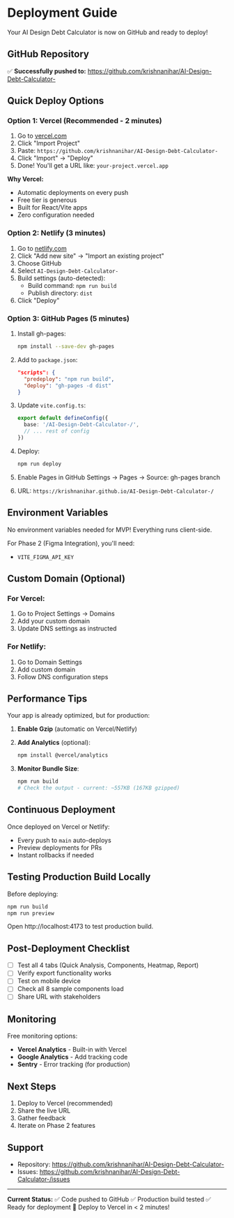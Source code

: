 # Deployment Guide

Your AI Design Debt Calculator is now on GitHub and ready to deploy!

## GitHub Repository

✅ **Successfully pushed to:** https://github.com/krishnanihar/AI-Design-Debt-Calculator-

## Quick Deploy Options

### Option 1: Vercel (Recommended - 2 minutes)

1. Go to [vercel.com](https://vercel.com)
2. Click "Import Project"
3. Paste: `https://github.com/krishnanihar/AI-Design-Debt-Calculator-`
4. Click "Import" → "Deploy"
5. Done! You'll get a URL like: `your-project.vercel.app`

**Why Vercel:**
- Automatic deployments on every push
- Free tier is generous
- Built for React/Vite apps
- Zero configuration needed

### Option 2: Netlify (3 minutes)

1. Go to [netlify.com](https://netlify.com)
2. Click "Add new site" → "Import an existing project"
3. Choose GitHub
4. Select `AI-Design-Debt-Calculator-`
5. Build settings (auto-detected):
   - Build command: `npm run build`
   - Publish directory: `dist`
6. Click "Deploy"

### Option 3: GitHub Pages (5 minutes)

1. Install gh-pages:
   ```bash
   npm install --save-dev gh-pages
   ```

2. Add to `package.json`:
   ```json
   "scripts": {
     "predeploy": "npm run build",
     "deploy": "gh-pages -d dist"
   }
   ```

3. Update `vite.config.ts`:
   ```typescript
   export default defineConfig({
     base: '/AI-Design-Debt-Calculator-/',
     // ... rest of config
   })
   ```

4. Deploy:
   ```bash
   npm run deploy
   ```

5. Enable Pages in GitHub Settings → Pages → Source: gh-pages branch

6. URL: `https://krishnanihar.github.io/AI-Design-Debt-Calculator-/`

## Environment Variables

No environment variables needed for MVP! Everything runs client-side.

For Phase 2 (Figma Integration), you'll need:
- `VITE_FIGMA_API_KEY`

## Custom Domain (Optional)

### For Vercel:
1. Go to Project Settings → Domains
2. Add your custom domain
3. Update DNS settings as instructed

### For Netlify:
1. Go to Domain Settings
2. Add custom domain
3. Follow DNS configuration steps

## Performance Tips

Your app is already optimized, but for production:

1. **Enable Gzip** (automatic on Vercel/Netlify)
2. **Add Analytics** (optional):
   ```bash
   npm install @vercel/analytics
   ```

3. **Monitor Bundle Size**:
   ```bash
   npm run build
   # Check the output - current: ~557KB (167KB gzipped)
   ```

## Continuous Deployment

Once deployed on Vercel or Netlify:
- Every push to `main` auto-deploys
- Preview deployments for PRs
- Instant rollbacks if needed

## Testing Production Build Locally

Before deploying:
```bash
npm run build
npm run preview
```

Open http://localhost:4173 to test production build.

## Post-Deployment Checklist

- [ ] Test all 4 tabs (Quick Analysis, Components, Heatmap, Report)
- [ ] Verify export functionality works
- [ ] Test on mobile device
- [ ] Check all 8 sample components load
- [ ] Share URL with stakeholders

## Monitoring

Free monitoring options:
- **Vercel Analytics** - Built-in with Vercel
- **Google Analytics** - Add tracking code
- **Sentry** - Error tracking (for production)

## Next Steps

1. Deploy to Vercel (recommended)
2. Share the live URL
3. Gather feedback
4. Iterate on Phase 2 features

## Support

- Repository: https://github.com/krishnanihar/AI-Design-Debt-Calculator-
- Issues: https://github.com/krishnanihar/AI-Design-Debt-Calculator-/issues

---

**Current Status:**
✅ Code pushed to GitHub
✅ Production build tested
✅ Ready for deployment
🚀 Deploy to Vercel in < 2 minutes!
